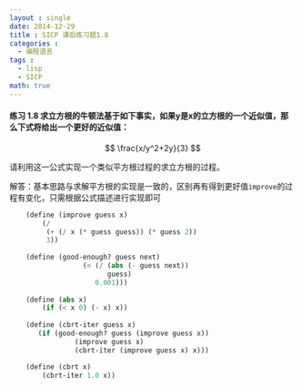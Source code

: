 ```yaml
---
layout : single
date: 2014-12-29
title : SICP 课后练习题1.8
categories : 
  - 编程语言
tags : 
  - lisp
  - SICP
math: true
---
```


#### 练习 1.8 求立方根的牛顿法基于如下事实，如果y是x的立方根的一个近似值，那么下式将给出一个更好的近似值：

$$ \frac{x/y^2+2y}{3} $$

请利用这一公式实现一个类似平方根过程的求立方根的过程。

解答：基本思路与求解平方根的实现是一致的，区别再有得到更好值`improve`的过程有变化，只需根据公式描述进行实现即可

```scheme
    (define (improve guess x)
        (/
         (+ (/ x (* guess guess)) (* guess 2))
         3))
         
    (define (good-enough? guess next)
                  (< (/ (abs (- guess next))
                        guess)
                     0.001)))
                     
    (define (abs x)
        (if (< x 0) (- x) x))
    
    (define (cbrt-iter guess x)
       (if (good-enough? guess (improve guess x))
                (improve guess x)
                (cbrt-iter (improve guess x) x)))

    (define (cbrt x)
        (cbrt-iter 1.0 x))
```
